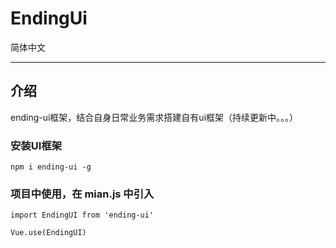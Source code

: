# EndingUi

简体中文

---

## 介绍

ending-ui框架，结合自身日常业务需求搭建自有ui框架（持续更新中。。。）

### 安装UI框架
```
npm i ending-ui -g
```
### 项目中使用，在 mian.js 中引入
```
import EndingUI from 'ending-ui'

Vue.use(EndingUI)
```

